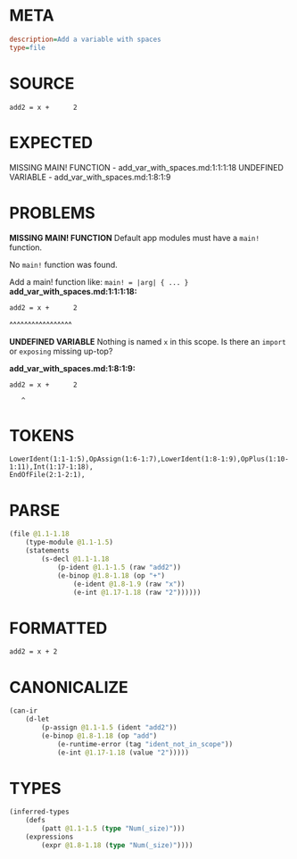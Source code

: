 # META
~~~ini
description=Add a variable with spaces
type=file
~~~
# SOURCE
~~~roc
add2 = x +      2
~~~
# EXPECTED
MISSING MAIN! FUNCTION - add_var_with_spaces.md:1:1:1:18
UNDEFINED VARIABLE - add_var_with_spaces.md:1:8:1:9
# PROBLEMS
**MISSING MAIN! FUNCTION**
Default app modules must have a `main!` function.

No `main!` function was found.

Add a main! function like:
`main! = |arg| { ... }`
**add_var_with_spaces.md:1:1:1:18:**
```roc
add2 = x +      2
```
^^^^^^^^^^^^^^^^^


**UNDEFINED VARIABLE**
Nothing is named `x` in this scope.
Is there an `import` or `exposing` missing up-top?

**add_var_with_spaces.md:1:8:1:9:**
```roc
add2 = x +      2
```
       ^


# TOKENS
~~~zig
LowerIdent(1:1-1:5),OpAssign(1:6-1:7),LowerIdent(1:8-1:9),OpPlus(1:10-1:11),Int(1:17-1:18),
EndOfFile(2:1-2:1),
~~~
# PARSE
~~~clojure
(file @1.1-1.18
	(type-module @1.1-1.5)
	(statements
		(s-decl @1.1-1.18
			(p-ident @1.1-1.5 (raw "add2"))
			(e-binop @1.8-1.18 (op "+")
				(e-ident @1.8-1.9 (raw "x"))
				(e-int @1.17-1.18 (raw "2"))))))
~~~
# FORMATTED
~~~roc
add2 = x + 2
~~~
# CANONICALIZE
~~~clojure
(can-ir
	(d-let
		(p-assign @1.1-1.5 (ident "add2"))
		(e-binop @1.8-1.18 (op "add")
			(e-runtime-error (tag "ident_not_in_scope"))
			(e-int @1.17-1.18 (value "2")))))
~~~
# TYPES
~~~clojure
(inferred-types
	(defs
		(patt @1.1-1.5 (type "Num(_size)")))
	(expressions
		(expr @1.8-1.18 (type "Num(_size)"))))
~~~
